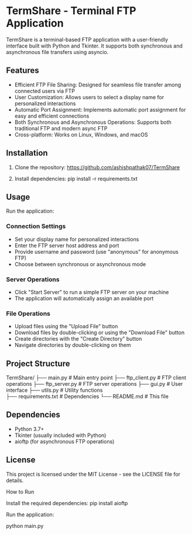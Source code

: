 # TermShare - Terminal FTP Application

TermShare is a terminal-based FTP application with a user-friendly interface built with Python and Tkinter. It supports both synchronous and asynchronous file transfers using asyncio.

## Features

- Efficient FTP File Sharing: Designed for seamless file transfer among connected users via FTP
- User Customization: Allows users to select a display name for personalized interactions
- Automatic Port Assignment: Implements automatic port assignment for easy and efficient connections
- Both Synchronous and Asynchronous Operations: Supports both traditional FTP and modern async FTP
- Cross-platform: Works on Linux, Windows, and macOS

## Installation

1. Clone the repository:
https://github.com/ashishpathak07/TermShare


2. Install dependencies:
pip install -r requirements.txt


## Usage

Run the application:


### Connection Settings
- Set your display name for personalized interactions
- Enter the FTP server host address and port
- Provide username and password (use "anonymous" for anonymous FTP)
- Choose between synchronous or asynchronous mode

### Server Operations
- Click "Start Server" to run a simple FTP server on your machine
- The application will automatically assign an available port

### File Operations
- Upload files using the "Upload File" button
- Download files by double-clicking or using the "Download File" button
- Create directories with the "Create Directory" button
- Navigate directories by double-clicking on them

## Project Structure
TermShare/
├── main.py # Main entry point
├── ftp_client.py # FTP client operations
├── ftp_server.py # FTP server operations
├── gui.py # User interface
├── utils.py # Utility functions <br>
├── requirements.txt # Dependencies
└── README.md # This file


## Dependencies

- Python 3.7+
- Tkinter (usually included with Python)
- aioftp (for asynchronous FTP operations)

## License

This project is licensed under the MIT License - see the LICENSE file for details.

How to Run

Install the required dependencies:
pip install aioftp

Run the application:

python main.py
